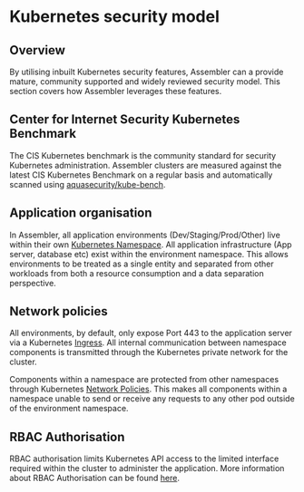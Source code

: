 # Kubernetes security model
## Overview

By utilising inbuilt Kubernetes security features, Assembler can a provide mature, community supported and widely reviewed security model. This section covers how Assembler leverages these features.

## Center for Internet Security Kubernetes Benchmark

The CIS Kubernetes benchmark is the community standard for security Kubernetes administration. Assembler clusters are measured against the latest CIS Kubernetes Benchmark on a regular basis and automatically scanned using [aquasecurity/kube-bench](https://github.com/aquasecurity/kube-bench).

## Application organisation

In Assembler, all application environments (Dev/Staging/Prod/Other) live within their own [Kubernetes Namespace](https://kubernetes.io/docs/concepts/overview/working-with-objects/namespaces/). All application infrastructure (App server, database etc) exist within the environment namespace. This allows environments to be treated as a single entity and separated from other workloads from both a resource consumption and a data separation perspective. 

## Network policies

All environments, by default, only expose Port 443 to the application server via a Kubernetes [Ingress](https://kubernetes.io/docs/concepts/services-networking/ingress/). All internal communication between namespace components is transmitted through the Kubernetes private network for the cluster. 

Components within a namespace are protected from other namespaces through Kubernetes [Network Policies](https://kubernetes.io/docs/concepts/services-networking/network-policies/). This makes all components within a  namespace unable to send or receive any requests to any other pod outside of the environment namespace.

## RBAC Authorisation

RBAC authorisation limits Kubernetes API access to the limited interface required within the cluster to administer the application. More information about RBAC Authorisation can be found [here](https://kubernetes.io/docs/reference/access-authn-authz/rbac/).